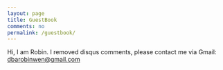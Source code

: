 ```yaml
---
layout: page
title: GuestBook
comments: no
permalink: /guestbook/
---
```


Hi, I am Robin. I removed disqus comments, please contact me via Gmail: dbarobinwen@gmail.com
